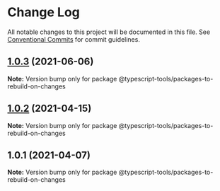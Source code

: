 # Change Log

All notable changes to this project will be documented in this file.
See [Conventional Commits](https://conventionalcommits.org) for commit guidelines.

## [1.0.3](https://github.com/typescript-tools/typescript-tools/compare/@typescript-tools/packages-to-rebuild-on-changes@1.0.2...@typescript-tools/packages-to-rebuild-on-changes@1.0.3) (2021-06-06)

**Note:** Version bump only for package @typescript-tools/packages-to-rebuild-on-changes





## [1.0.2](https://github.com/typescript-tools/typescript-tools/compare/@typescript-tools/packages-to-rebuild-on-changes@1.0.1...@typescript-tools/packages-to-rebuild-on-changes@1.0.2) (2021-04-15)

**Note:** Version bump only for package @typescript-tools/packages-to-rebuild-on-changes





## 1.0.1 (2021-04-07)

**Note:** Version bump only for package @typescript-tools/packages-to-rebuild-on-changes
